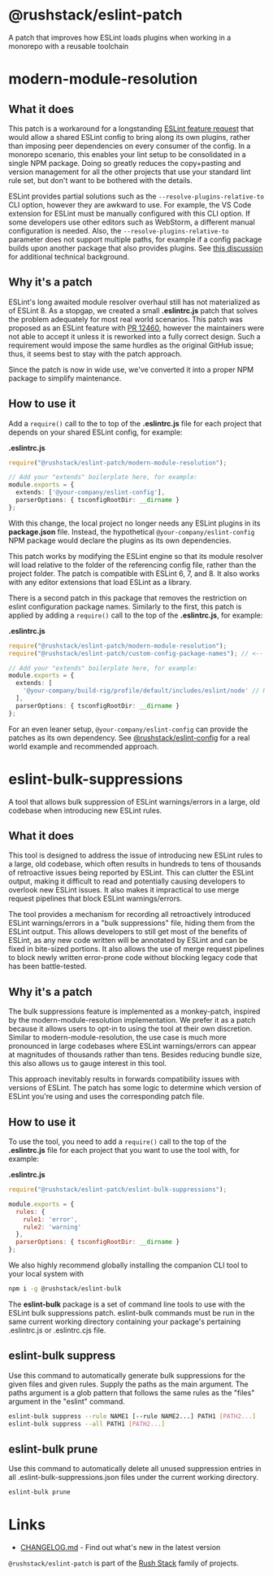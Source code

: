 # @rushstack/eslint-patch

A patch that improves how ESLint loads plugins when working in a monorepo with a reusable toolchain

# modern-module-resolution

## What it does

This patch is a workaround for a longstanding [ESLint feature request](https://github.com/eslint/eslint/issues/3458)
that would allow a shared ESLint config to bring along its own plugins, rather than imposing peer dependencies
on every consumer of the config.  In a monorepo scenario, this enables your lint setup to be consolidated in a
single NPM package.  Doing so greatly reduces the copy+pasting and version management for all the other projects
that use your standard lint rule set, but don't want to be bothered with the details.

ESLint provides partial solutions such as the `--resolve-plugins-relative-to` CLI option, however they are
awkward to use.  For example, the VS Code extension for ESLint must be manually configured with this CLI option.
If some developers use other editors such as WebStorm, a different manual configuration is needed.
Also, the `--resolve-plugins-relative-to` parameter does not support multiple paths, for example if a config package
builds upon another package that also provides plugins.  See
[this discussion](https://github.com/eslint/eslint/issues/3458#issuecomment-516666620)
for additional technical background.


## Why it's a patch

ESLint's long awaited module resolver overhaul still has not materialized as of ESLint 8.  As a stopgap,
we created a small **.eslintrc.js** patch that solves the problem adequately for most real world scenarios.
This patch was proposed as an ESLint feature with [PR 12460](https://github.com/eslint/eslint/pull/12460), however
the maintainers were not able to accept it unless it is reworked into a fully correct design.  Such a requirement
would impose the same hurdles as the original GitHub issue; thus, it seems best to stay with the patch approach.

Since the patch is now in wide use, we've converted it into a proper NPM package to simplify maintenance.


## How to use it

Add a `require()` call to the to top of the **.eslintrc.js** file for each project that depends on your shared
ESLint config, for example:

**.eslintrc.js**
```ts
require("@rushstack/eslint-patch/modern-module-resolution");

// Add your "extends" boilerplate here, for example:
module.exports = {
  extends: ['@your-company/eslint-config'],
  parserOptions: { tsconfigRootDir: __dirname }
};
```

With this change, the local project no longer needs any ESLint plugins in its **package.json** file.
Instead, the hypothetical `@your-company/eslint-config` NPM package would declare the plugins as its
own dependencies.

This patch works by modifying the ESLint engine so that its module resolver will load relative to the folder of
the referencing config file, rather than the project folder.  The patch is compatible with ESLint 6, 7, and 8.
It also works with any editor extensions that load ESLint as a library.

There is a second patch in this package that removes the restriction on eslint configuration package names.
Similarly to the first, this patch is applied by adding a `require()` call to the top of the **.eslintrc.js**,
for example:

**.eslintrc.js**
```ts
require("@rushstack/eslint-patch/modern-module-resolution");
require("@rushstack/eslint-patch/custom-config-package-names"); // <-- Add this line

// Add your "extends" boilerplate here, for example:
module.exports = {
  extends: [
    '@your-company/build-rig/profile/default/includes/eslint/node' // Notice the package name does not start with "eslint-config-"
  ],
  parserOptions: { tsconfigRootDir: __dirname }
};
```

For an even leaner setup, `@your-company/eslint-config` can provide the patches as its own dependency.  See
[@rushstack/eslint-config](https://www.npmjs.com/package/@rushstack/eslint-config) for a real world example
and recommended approach.

# eslint-bulk-suppressions

A tool that allows bulk suppression of ESLint warnings/errors in a large, old codebase when introducing new ESLint rules.

## What it does

This tool is designed to address the issue of introducing new ESLint rules to a large, old codebase, which often
results in hundreds to tens of thousands of retroactive issues being reported by ESLint. This can clutter the
ESLint output, making it difficult to read and potentially causing developers to overlook new ESLint issues. It
also makes it impractical to use merge request pipelines that block ESLint warnings/errors.

The tool provides a mechanism for recording all retroactively introduced ESLint warnings/errors in a
"bulk suppressions" file, hiding them from the ESLint output. This allows developers to still get most of the
benefits of ESLint, as any new code written will be annotated by ESLint and can be fixed in bite-sized portions.
It also allows the use of merge request pipelines to block newly written error-prone code without blocking legacy
code that has been battle-tested.

## Why it's a patch
The bulk suppressions feature is implemented as a monkey-patch, inspired by the modern-module-resolution
implementation. We prefer it as a patch because it allows users to opt-in to using the tool at their own discretion.
Similar to modern-module-resolution, the use case is much more pronounced in large codebases where ESLint
warnings/errors can appear at magnitudes of thousands rather than tens. Besides reducing bundle size, this also
allows us to gauge interest in this tool.

This approach inevitably results in forwards compatibility issues with versions of ESLint. The patch has
some logic to determine which version of ESLint you're using and uses the corresponding patch file.

## How to use it

To use the tool, you need to add a `require()` call to the top of the **.eslintrc.js** file for each project
that you want to use the tool with, for example:

**.eslintrc.js**
```js
require("@rushstack/eslint-patch/eslint-bulk-suppressions");

module.exports = {
  rules: {
    rule1: 'error',
    rule2: 'warning'
  },
  parserOptions: { tsconfigRootDir: __dirname }
};
```

We also highly recommend globally installing the companion CLI tool to your local system with
```bash
npm i -g @rushstack/eslint-bulk
```

The **eslint-bulk** package is a set of command line tools to use with the ESLint bulk suppressions patch.
eslint-bulk commands must be run in the same current working directory containing your package's pertaining
.eslintrc.js or .eslintrc.cjs file.

## eslint-bulk suppress

Use this command to automatically generate bulk suppressions for the given files and given rules.
Supply the paths as the main argument. The paths argument is a glob pattern that follows the same
rules as the "files" argument in the "eslint" command.

```bash
eslint-bulk suppress --rule NAME1 [--rule NAME2...] PATH1 [PATH2...]
eslint-bulk suppress --all PATH1 [PATH2...]
```

## eslint-bulk prune

Use this command to automatically delete all unused suppression entries in all .eslint-bulk-suppressions.json
files under the current working directory.

```bash
eslint-bulk prune
```

# Links

- [CHANGELOG.md](https://github.com/microsoft/rushstack/blob/main/eslint/eslint-patch/CHANGELOG.md) - Find
  out what's new in the latest version

`@rushstack/eslint-patch` is part of the [Rush Stack](https://rushstack.io/) family of projects.
